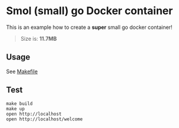 # Smol (small) go Docker container

This is an example how to create a **super** small go docker container!

> Size is: **11.7MB**

## Usage

See [Makefile](Makefile)

## Test

```
make build
make up
open http://localhost
open http://localhost/welcome
```